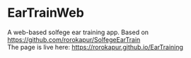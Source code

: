 # EarTrainWeb
 A web-based solfege ear training app. Based on https://github.com/rorokapur/SolfegeEarTrain<br/>
 The page is live here: https://rorokapur.github.io/EarTraining<br/>
